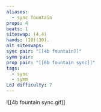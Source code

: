 ```yaml
---
aliases:
  - sync fountain
props: 4
beats: 1
siteswap: (4,4)
hands: (10)(30).
alt siteswaps: 
sync pair: "[[4b fountain]]"
symm pair: 
prop pair: "[[6b fountain sync]]"
tags:
  - sync
  - symm
LoJ difficulty: 7
---
```

![[4b fountain sync.gif]]
